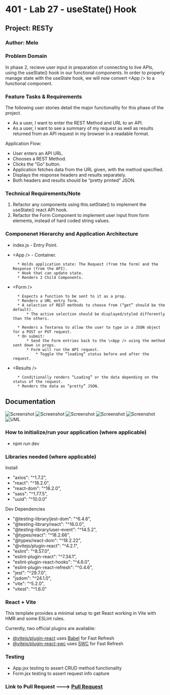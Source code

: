 # 401 - Lab 27 - useState() Hook

## Project: RESTy

### Author: Melo

### Problem Domain

In phase 2, recieve user input in preparation of connecting to live APIs, using the useState() hook in our functional components. In order to properly manage state with the useState hook, we will now convert \<App /> to a functional component.

### Feature Tasks & Requirements

The following user stories detail the major functionality for this phase of the project.

* As a user, I want to enter the REST Method and URL to an API.
* As a user, I want to see a summary of my request as well as results returned from an API request in my browser in a readable format.

Application Flow:

* User enters an API URL.
* Chooses a REST Method.
* Clicks the “Go” button.
* Application fetches data from the URL given, with the method specified.
* Displays the response headers and results separately.
* Both headers and results should be “pretty printed” JSON.

### Technical Requirements/Note  

1. Refactor any components using this.setState() to implement the useState() react API hook.
2. Refactor the Form Component to implement user input from form elements, instead of hard coded string values.

### Componenet Hierarchy and Application Architecture

* index.js - Entry Point.

* \<App /> - Container.

        * Holds application state: The Request (from the form) and the Response (from the API).
        * Hook that can update state.
        * Renders 2 Child Components.

* \<Form />

        * Expects a function to be sent to it as a prop.
        * Renders a URL entry form.
        * A selection of REST methods to choose from (“get” should be the default).
            * The active selection should be displayed/styled differently than the others.

        * Renders a Textarea to allow the user to type in a JSON object for a POST or PUT request.
        * On submit:
            * Send the Form entries back to the \<App /> using the method sent down in props.
            * Form will run the API request.
                * Toggle the “loading” status before and after the request.

* \<Results />

        * Conditionally renders “Loading” or the data depending on the status of the request.
        * Renders the data as “pretty” JSON.

## Documentation

![Screenshot](./assets/getAll.png)
![Screenshot](./assets/getById.png)
![Screenshot](./assets/post.png)
![Screenshot](./assets/put.png)
![Screenshot](./assets/delete.png)
![UML](./assets/UML.png)

### How to initialize/run your application (where applicable)

* npm run dev

### Libraries needed (where applicable)

Install

* "axios": "^1.7.2",
* "react": "^18.2.0",
* "react-dom": "^18.2.0",
* "sass": "^1.77.5",
* "uuid": "^10.0.0"

Dev Dependencies

* "@testing-library/jest-dom": "^6.4.6",
* "@testing-library/react": "^16.0.0",
* "@testing-library/user-event": "^14.5.2",
* "@types/react": "^18.2.66",
* "@types/react-dom": "^18.2.22",
* "@vitejs/plugin-react": "^4.2.1",
* "eslint": "^8.57.0",
* "eslint-plugin-react": "^7.34.1",
* "eslint-plugin-react-hooks": "^4.6.0",
* "eslint-plugin-react-refresh": "^0.4.6",
* "jest": "^29.7.0",
* "jsdom": "^24.1.0",
* "vite": "^5.2.0",
* "vitest": "^1.6.0"

### React + Vite

This template provides a minimal setup to get React working in Vite with HMR and some ESLint rules.

Currently, two official plugins are available:

* [@vitejs/plugin-react](https://github.com/vitejs/vite-plugin-react/blob/main/packages/plugin-react/README.md) uses [Babel](https://babeljs.io/) for Fast Refresh
* [@vitejs/plugin-react-swc](https://github.com/vitejs/vite-plugin-react-swc) uses [SWC](https://swc.rs/) for Fast Refresh

### Testing

* App.jsx testing to assert CRUD method functionality
* Form.jsx testing to assert request info capture

### Link to Pull Request ---> [Pull Request](https://github.com/MelodicXP/resty/pull/3)
